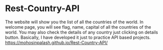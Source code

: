 # Rest-Country-API
The website will show you the list of all the countries of the world. In welcome page, you will see flag, name, capital of all the countries of the world. You may also check the details of any country just clicking on details button. Basically, I have developed it just to practice API based projects.
https://mohosinpalash.github.io/Rest-Country-API/
